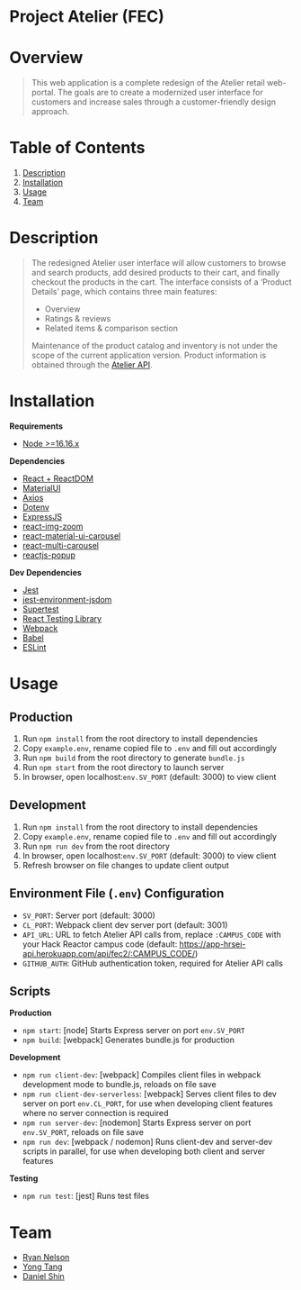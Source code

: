 # Project Atelier (FEC)

# Overview
> This web application is a complete redesign of the Atelier retail web-portal. The goals are to create a modernized user interface for customers and increase sales through a customer-friendly design approach.

# Table of Contents
1. [Description](#description)
2. [Installation](#installation)
3. [Usage](#usage)
4. [Team](#team)

# Description
> The redesigned Atelier user interface will allow customers to browse and search products, add desired products to their cart, and finally checkout the products in the cart. The interface consists of a ‘Product Details’ page, which contains three main features:
> * Overview
> * Ratings & reviews
> * Related items & comparison section
> 
> Maintenance of the product catalog and inventory is not under the scope of the current application version. Product information is obtained through the [Atelier API](https://app-hrsei-api.herokuapp.com/api/fec2/:CAMPUS_CODE/).

# Installation
**Requirements**
* [Node >=16.16.x](https://nodejs.org/en/)

**Dependencies**
* [React + ReactDOM](https://reactjs.org/)
* [MaterialUI](https://mui.com/)
* [Axios](https://axios-http.com/)
* [Dotenv](https://www.npmjs.com/package/dotenv)
* [ExpressJS](https://expressjs.com/)
* [react-img-zoom](https://www.npmjs.com/package/react-img-zoom)
* [react-material-ui-carousel](https://www.npmjs.com/package/react-material-ui-carousel)
* [react-multi-carousel](https://www.npmjs.com/package/react-multi-carousel)
* [reactjs-popup](https://www.npmjs.com/package/reactjs-popup)

**Dev Dependencies**
* [Jest](https://jestjs.io/)
* [jest-environment-jsdom](https://www.npmjs.com/package/jest-environment-jsdom)
* [Supertest](https://www.npmjs.com/package/supertest)
* [React Testing Library](https://testing-library.com/docs/react-testing-library/intro/)
* [Webpack](https://webpack.js.org/)
* [Babel](https://babeljs.io/)
* [ESLint](https://eslint.org/)

# Usage
## Production
1. Run `npm install` from the root directory to install dependencies
2. Copy `example.env`, rename copied file to `.env` and fill out accordingly
3. Run `npm build` from the root directory to generate `bundle.js`
4. Run `npm start` from the root directory to launch server
5. In browser, open localhost:`env.SV_PORT` (default: 3000) to view client

## Development
1. Run `npm install` from the root directory to install dependencies
2. Copy `example.env`, rename copied file to `.env` and fill out accordingly
3. Run `npm run dev` from the root directory
4. In browser, open localhost:`env.SV_PORT` (default: 3000) to view client
5. Refresh browser on file changes to update client output

## Environment File (`.env`) Configuration
* `SV_PORT`: Server port (default: 3000)
* `CL_PORT`: Webpack client dev server port (default: 3001)
* `API_URL`: URL to fetch Atelier API calls from, replace `:CAMPUS_CODE` with your Hack Reactor campus code (default: https://app-hrsei-api.herokuapp.com/api/fec2/:CAMPUS_CODE/)
* `GITHUB_AUTH`: GitHub authentication token, required for Atelier API calls


## Scripts
**Production**
* `npm start`: [node] Starts Express server on port `env.SV_PORT`
* `npm build`: [webpack] Generates bundle.js for production

**Development**
* `npm run client-dev`: [webpack] Compiles client files in webpack development mode to bundle.js, reloads on file save
* `npm run client-dev-serverless`: [webpack] Serves client files to dev server on port `env.CL_PORT`, for use when developing client features where no server connection is required
* `npm run server-dev`: [nodemon] Starts Express server on port `env.SV_PORT`, reloads on file save
* `npm run dev`: [webpack / nodemon] Runs client-dev and server-dev scripts in parallel, for use when developing both client and server features

**Testing**
* `npm run test`: [jest] Runs test files

# Team
* [Ryan Nelson](https://github.com/rnels)
* [Yong Tang](https://github.com/yota88)
* [Daniel Shin](https://github.com/dshinny)
